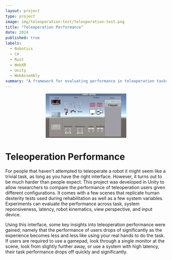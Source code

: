 ```yaml
---
layout: project
type: project
image: img/teleoperation-test/teleoperation-test.png
title: "Teleoperation Performance"
date: 2024
published: true
labels:
  - Robotics
  - C#
  - Rust
  - WebXR
  - Unity
  - WebAssembly
summary: "A framework for evaluating performance in teleoperation tasks while varying control parameters and view perspective."
---
```



<p align="center">
<img src="/img/teleoperation-test/teleoperation.png" width="50%">
</p>

# Teleoperation Performance

For people that haven't attempted to teleoperate a robot it might seem like a trivial task, as long as you have the right interface. However, it turns out to be much harder than people expect. This project was developed in Unity to allow researchers to compare the performance of teleoperation users given different configurations. It comes with a few scenes that replicate human dexterity tests used during rehabilitation as well as a few system variables. Experiments can evaluate the performance across task, system reponsiveness, latency, robot kinematics, view perspective, and input device. 

Using this interface, some key insights into teleoperation performance were gained; namely that the performance of users drops of significantly as the experience becomes less and less like using your real hands to do the task. If users are required to use a gamepad, look through a single monitor at the scene, look from slightly further away, or use a system with high latency, their task performance drops off quickly and significantly.
